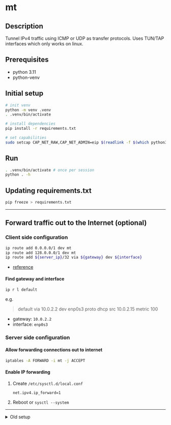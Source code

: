 # mt

## Description

Tunnel IPv4 traffic using ICMP or UDP as transfer protocols.
Uses TUN/TAP interfaces which only works on linux.

## Prerequisites

- python 3.11
- python-venv

## Initial setup

```sh
# init venv
python -m venv .venv
. .venv/bin/activate

# install dependencies
pip install -r requirements.txt

# set capabilities
sudo setcap CAP_NET_RAW,CAP_NET_ADMIN=eip $(readlink -f $(which python3.11))
```

## Run

```sh
. .venv/bin/activate # once per session
python . -h
```

## Updating requirements.txt

```sh
pip freeze > requirements.txt
```

---

## Forward traffic out to the Internet (optional)

### Client side configuration

```sh
ip route add 0.0.0.0/1 dev mt
ip route add 128.0.0.0/1 dev mt
ip route add ${server_ip}/32 via ${gateway} dev ${interface}
```

- [reference](https://www.wireguard.com/netns/#the-classic-solutions)

#### Find gateway and interface

```sh
ip r l default
```

e.g.

> default via 10.0.2.2 dev enp0s3 proto dhcp src 10.0.2.15 metric 100

- gateway: `10.0.2.2` 
- interface: `enp0s3`

### Server side configuration

#### Allow forwarding connections out to internet

```sh
iptables -A FORWARD -i mt -j ACCEPT
```

#### Enable IP forwarding

1. Create `/etc/sysctl.d/local.conf`
    ```properties
    net.ipv4.ip_forward=1
    ```
2. Reboot or `sysctl --system`

---

<details>
<summary>Old setup</summary>

## Manual TUN Setup (info)

### Setup

```sh
#!/bin/bash
# run as root
set -e

ip tuntap add dev mt mode tun user tera
ip address add dev mt 10.20.0.1/24
ip link set dev mt up
ip link set dev mt mtu 1500
```

### Cleanup

```sh
ip link del dev mt
```

</details>